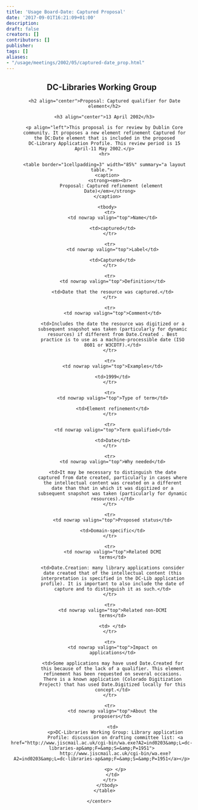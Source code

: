 ```yaml
---
title: 'Usage Board-Date: Captured Proposal'
date: '2017-09-01T16:21:09+01:00'
description: 
draft: false
creators: []
contributors: []
publisher: 
tags: []
aliases:
- "/usage/meetings/2002/05/captured-date_prop.html"
---
```


<center>
      <h2 align="center">DC-Libraries Working Group</h2>

      <h2 align="center">Proposal: Captured qualifier for Date
      element</h2>

      <h3 align="center">13 April 2002</h3>

      <p align="left">This proposal is for review by Dublin Core
      community. It proposes a new element refinement Captured for
      the DC:Date element that is included in the proposed
      DC-Library Application Profile. This review period is 15
      April-11 May 2002.</p>
      <hr>

      <table border="1cellpadding=3" width="85%" summary="a layout table.">
        <caption>
          <strong><em><br>
           Proposal: Captured refinement (element
          Date)</em></strong>
        </caption>

        <tbody>
          <tr>
            <td nowrap valign="top">Name</td>

            <td>captured</td>
          </tr>

          <tr>
            <td nowrap valign="top">Label</td>

            <td>Captured</td>
          </tr>

          <tr>
            <td nowrap valign="top">Definition</td>

            <td>Date that the resource was captured.</td>
          </tr>

          <tr>
            <td nowrap valign="top">Comment</td>

            <td>Includes the date the resource was digitized or a
            subsequent snapshot was taken (particularly for dynamic
            resources) if different from Date.Created . Best
            practice is to use as a machine-processible date (ISO
            8601 or W3CDTF).</td>
          </tr>

          <tr>
            <td nowrap valign="top">Examples</td>

            <td>1999</td>
          </tr>

          <tr>
            <td nowrap valign="top">Type of term</td>

            <td>Element refinement</td>
          </tr>

          <tr>
            <td nowrap valign="top">Term qualified</td>

            <td>Date</td>
          </tr>

          <tr>
            <td nowrap valign="top">Why needed</td>

            <td>It may be necessary to distinguish the date
            captured from date created, particularly in cases where
            the intellectual content was created on a different
            date than that in which it was digitized or a
            subsequent snapshot was taken (particularly for dynamic
            resources).</td>
          </tr>

          <tr>
            <td nowrap valign="top">Proposed status</td>

            <td>Domain-specific</td>
          </tr>

          <tr>
            <td nowrap valign="top">Related DCMI
            terms</td>

            <td>Date.Creation: many library applications consider
            date created that of the intellectual content (this
            interpretation is specified in the DC-Lib application
            profile). It is important to also include the date of
            capture and to distinguish it as such.</td>
          </tr>

          <tr>
            <td nowrap valign="top">Related non-DCMI
            terms</td>

            <td> </td>
          </tr>

          <tr>
            <td nowrap valign="top">Impact on
            applications</td>

            <td>Some applications may have used Date.Created for
            this because of the lack of a qualifier. This element
            refinement has been requested on several occasions.
            There is a known application (Colorado Digitization
            Project) that has used Date.Digitized locally for this
            concept.</td>
          </tr>

          <tr>
            <td nowrap valign="top">About the
            proposers</td>

            <td>
              <p>DC-Libraries Working Group: Library application
              Profile: discussion on drafting committee list: <a href="http://www.jiscmail.ac.uk/cgi-bin/wa.exe?A2=ind0203&amp;L=dc-libraries-ap&amp;F=&amp;S=&amp;P=1951">
              http://www.jiscmail.ac.uk/cgi-bin/wa.exe?A2=ind0203&amp;L=dc-libraries-ap&amp;F=&amp;S=&amp;P=1951</a></p>

              <p> </p>
            </td>
          </tr>
        </tbody>
      </table>

    </center>  
  
